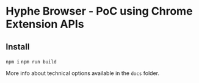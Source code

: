 # Hyphe Browser - PoC using Chrome Extension APIs

## Install

`npm i`
`npm run build`

More info about technical options available in the `docs` folder.
